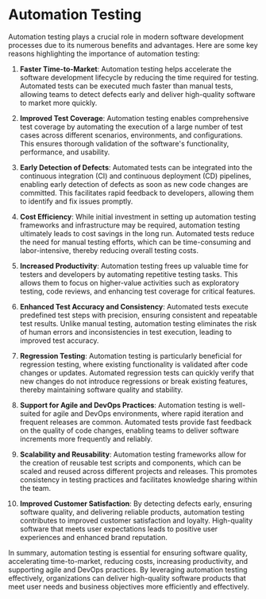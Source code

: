# Automation Testing
Automation testing plays a crucial role in modern software development processes due to its numerous benefits and advantages. Here are some key reasons highlighting the importance of automation testing:

1. **Faster Time-to-Market**: Automation testing helps accelerate the software development lifecycle by reducing the time required for testing. Automated tests can be executed much faster than manual tests, allowing teams to detect defects early and deliver high-quality software to market more quickly.

2. **Improved Test Coverage**: Automation testing enables comprehensive test coverage by automating the execution of a large number of test cases across different scenarios, environments, and configurations. This ensures thorough validation of the software's functionality, performance, and usability.

3. **Early Detection of Defects**: Automated tests can be integrated into the continuous integration (CI) and continuous deployment (CD) pipelines, enabling early detection of defects as soon as new code changes are committed. This facilitates rapid feedback to developers, allowing them to identify and fix issues promptly.

4. **Cost Efficiency**: While initial investment in setting up automation testing frameworks and infrastructure may be required, automation testing ultimately leads to cost savings in the long run. Automated tests reduce the need for manual testing efforts, which can be time-consuming and labor-intensive, thereby reducing overall testing costs.

5. **Increased Productivity**: Automation testing frees up valuable time for testers and developers by automating repetitive testing tasks. This allows them to focus on higher-value activities such as exploratory testing, code reviews, and enhancing test coverage for critical features.

6. **Enhanced Test Accuracy and Consistency**: Automated tests execute predefined test steps with precision, ensuring consistent and repeatable test results. Unlike manual testing, automation testing eliminates the risk of human errors and inconsistencies in test execution, leading to improved test accuracy.

7. **Regression Testing**: Automation testing is particularly beneficial for regression testing, where existing functionality is validated after code changes or updates. Automated regression tests can quickly verify that new changes do not introduce regressions or break existing features, thereby maintaining software quality and stability.

8. **Support for Agile and DevOps Practices**: Automation testing is well-suited for agile and DevOps environments, where rapid iteration and frequent releases are common. Automated tests provide fast feedback on the quality of code changes, enabling teams to deliver software increments more frequently and reliably.

9. **Scalability and Reusability**: Automation testing frameworks allow for the creation of reusable test scripts and components, which can be scaled and reused across different projects and releases. This promotes consistency in testing practices and facilitates knowledge sharing within the team.

10. **Improved Customer Satisfaction**: By detecting defects early, ensuring software quality, and delivering reliable products, automation testing contributes to improved customer satisfaction and loyalty. High-quality software that meets user expectations leads to positive user experiences and enhanced brand reputation.

In summary, automation testing is essential for ensuring software quality, accelerating time-to-market, reducing costs, increasing productivity, and supporting agile and DevOps practices. By leveraging automation testing effectively, organizations can deliver high-quality software products that meet user needs and business objectives more efficiently and effectively.
